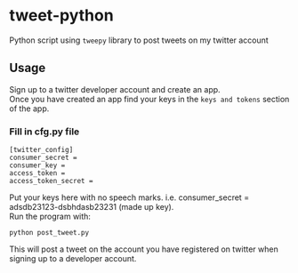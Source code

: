 # tweet-python
Python script using `tweepy` library to post tweets on my twitter account 

## Usage
Sign up to a twitter developer account and create an app.   
Once you have created an app find your keys in the `keys and tokens` section of the app. 
### Fill in cfg.py file
```
[twitter_config]
consumer_secret = 
consumer_key = 
access_token = 
access_token_secret = 
```
Put your keys here with no speech marks. i.e. consumer_secret = adsdb23123-dsbhdasb23231 (made up key).   
Run the program with:
```
python post_tweet.py
```
This will post a tweet on the account you have registered on twitter when signing up to a developer account. 
